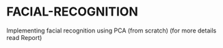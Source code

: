# FACIAL-RECOGNITION
Implementing facial recognition using PCA (from scratch)
(for more details read Report)
